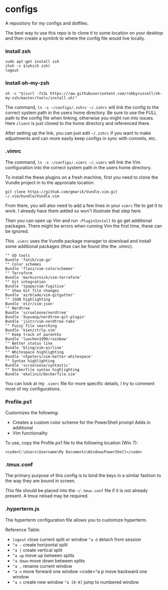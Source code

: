 configs
=======

A repository for my configs and dotfiles.

The best way to use this repo is to clone it to some location on your desktop
and then create a symlink to where the config file would live locally.

### Install zsh

```
sudo apt-get install zsh
chsh -s $(which zsh)
logout
```

### Install oh-my-zsh

```
sh -c "$(curl -fsSL https://raw.githubusercontent.com/robbyrussell/oh-my-zsh/master/tools/install.sh)"
```

The command, `ln -s ~/configs/.zshrc ~/.zshrc` will link the config to the
correct system path in the users home directory.  Be sure to use the FULL path to the config file when
linking, otherwise you might run into issues.  Here `client` is just cloned to
the home directory and referenced there.

After setting up the link, you can just edit `~/.zshrc` if you want to make
adjustments and can more easily keep configs in sync with commits, etc.

### .vimrc

The command, `ln -s ~/configs/.vimrc ~/.vimrc` will link the Vim configuration into the
correct system path in the users home directory.
 
To install the these plugins on a fresh machine, first you need to clone the
Vundle project in to the approriate location.

```
git clone https://github.com/gmarik/Vundle.vim.git ~/.vim/bundle/Vundle.vim
```

From there, you will also need to add a few lines in your `vimrc` file to get
it to work.  I already have them added so won't illustrate that step here.

Then you can open up Vim and run `:PluginInstall` to go get additional packages.  There
might be errors when running Vim the first time, these can be ignored.

This `.vimrc` uses the Vundle package manager to download and install some additional
packages (thse can be found ithe the .vimrc).

```
"" GO tools
Bundle 'fatih/vim-go'
"" Color schemes
Bundle 'flazz/vim-colorschemes'
"" Terraform
Bundle 'markcornick/vim-terraform'
"" Git integration
Bundle 'tpope/vim-fugitive'
"" Show Git file changes
Bundle 'airblade/vim-gitgutter'
"" JSON highlighting
Bundle 'elzr/vim-json'
"" Nerdtree
Bundle 'scrooloose/nerdtree'
Bundle 'Xuyuanp/nerdtree-git-plugin'
Bundle 'jistr/vim-nerdtree-tabs'
"" Fuzzy file searching
Bundle 'kien/ctrlp.vim'
"" Keep track of parenths
Bundle 'luochen1990/rainbow'
"" Better status line
Bundle 'bling/vim-airline'
"" Whitespace highlighting
Bundle 'ntpeters/vim-better-whitespace'
"" Syntax highlighting
Bundle 'scrooloose/syntastic'
"" Dockerfile syntax highlighting
Bundle 'ekalinin/Dockerfile.vim'
```

You can look at my `.vimrc` file for more specific details, I try to comment
most of my configurations.

### Profile.ps1

Customizes the following:

* Creates a custom color scheme for the PowerShell prompt Adds in additional
* Vim functionality

To use, copy the Profile.ps1 file to the following location (Win 7):

```
<code>C:\Users\Username\My Documents\WindowsPowerShell</code>
```

### .tmux.conf

The primary purpose of this config is to bind the keys in a similar fashion to
the way they are bound in screen.

This file should be placed into the <code>~/.tmux.conf</code> file if it is not
already present.  A tmux reload may be required.

### .hyperterm.js

The hyperterm configuration file allows you to customize hyperterm.

Reference Table:

* `logout` close current split or window `^a d` detach from session
* `^a -` create horizontal split
* `^a |` create vertical split
* `^a up` move up between splits
* `^a down` move down between splits
* `^a ,` rename current window
* `^a n` move forward one window <code<^a p</code> move backward one window
* `^a c` create new window `^a [0-9]` jump to numbered window
